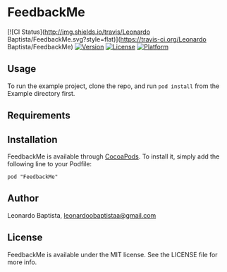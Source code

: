 # FeedbackMe

[![CI Status](http://img.shields.io/travis/Leonardo Baptista/FeedbackMe.svg?style=flat)](https://travis-ci.org/Leonardo Baptista/FeedbackMe)
[![Version](https://img.shields.io/cocoapods/v/FeedbackMe.svg?style=flat)](http://cocoadocs.org/docsets/FeedbackMe)
[![License](https://img.shields.io/cocoapods/l/FeedbackMe.svg?style=flat)](http://cocoadocs.org/docsets/FeedbackMe)
[![Platform](https://img.shields.io/cocoapods/p/FeedbackMe.svg?style=flat)](http://cocoadocs.org/docsets/FeedbackMe)

## Usage

To run the example project, clone the repo, and run `pod install` from the Example directory first.

## Requirements

## Installation

FeedbackMe is available through [CocoaPods](http://cocoapods.org). To install
it, simply add the following line to your Podfile:

    pod "FeedbackMe"

## Author

Leonardo Baptista, leonardoobaptistaa@gmail.com

## License

FeedbackMe is available under the MIT license. See the LICENSE file for more info.


